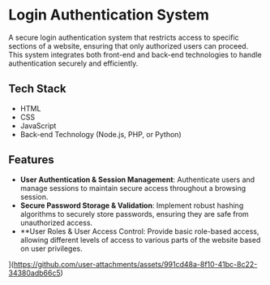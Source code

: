 

# Login Authentication System

A secure login authentication system that restricts access to specific sections of a website, ensuring that only authorized users can proceed. This system integrates both front-end and back-end technologies to handle authentication securely and efficiently.

## Tech Stack
- HTML
- CSS
- JavaScript
- Back-end Technology (Node.js, PHP, or Python)

## Features
- **User Authentication & Session Management**: Authenticate users and manage sessions to maintain secure access throughout a browsing session.
- **Secure Password Storage & Validation**: Implement robust hashing algorithms to securely store passwords, ensuring they are safe from unauthorized access.
- **User Roles & User Access Control: Provide basic role-based access, allowing different levels of access to various parts of the website based on user privileges.


](https://github.com/user-attachments/assets/991cd48a-8f10-41bc-8c22-34380adb66c5)
